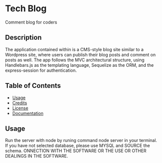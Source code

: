 # Tech Blog

Comment blog for coders

## Description

The application contained within is a CMS-style blog site similar to a Wordpress site, where users can publish their blog posts and comment on posts as well. The app follows the MVC architectural structure, using Handlebars.js as the templating language, Sequelize as the ORM, and the express-session for authentication.

## Table of Contents

- [Usage](#usage)
- [Credits](#credits)
- [License](#license)
- [Documentation](#documentation)

## Usage

Run the server with node by runing command node server in your terminal.
If you have not selected database, please use MYSQL and SOURCE the schema.
ONNECTION WITH THE SOFTWARE OR THE USE OR OTHER DEALINGS IN THE
SOFTWARE.
